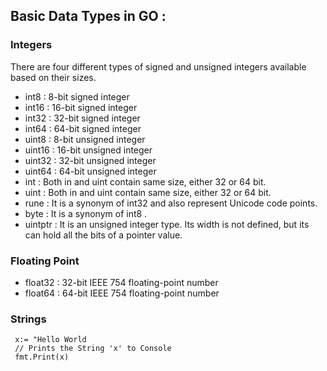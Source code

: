 ## Basic Data Types in GO :
### Integers 
There are four different types of signed and unsigned integers available based on their sizes.
 - int8	 : 8-bit signed integer
 - int16	 : 16-bit signed integer
 - int32	 : 32-bit signed integer
 - int64	 : 64-bit signed integer
 - uint8	 : 8-bit unsigned integer
 - uint16 : 16-bit unsigned integer
 - uint32 : 32-bit unsigned integer
 - uint64 :	64-bit unsigned integer
 - int : Both in and uint contain same size, either 32 or 64 bit.
 - uint : Both in and uint contain same size, either 32 or 64 bit.
 - rune : It is a synonym of int32 and also represent Unicode code points.
 - byte : It is a synonym of int8 .
 - uintptr : It is an unsigned integer type. Its width is not defined, but its can hold all the bits of a pointer value.
  
### Floating Point 
 - float32	: 32-bit IEEE 754 floating-point number
 - float64	: 64-bit IEEE 754 floating-point number
### Strings 
   ```
    x:= "Hello World
    // Prints the String 'x' to Console
    fmt.Print(x)
```
